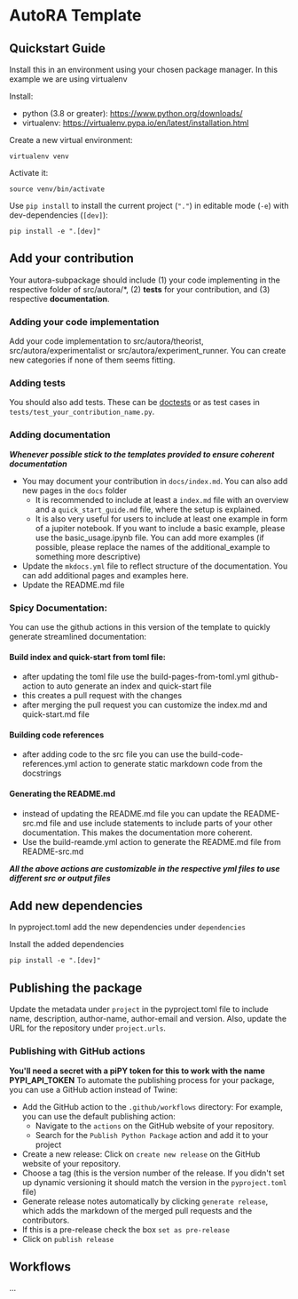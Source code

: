 # AutoRA Template

## Quickstart Guide

Install this in an environment using your chosen package manager. In this example we are using virtualenv

Install:
- python (3.8 or greater): https://www.python.org/downloads/
- virtualenv: https://virtualenv.pypa.io/en/latest/installation.html

Create a new virtual environment:
```shell
virtualenv venv
```

Activate it:
```shell
source venv/bin/activate
```

Use `pip install` to install the current project (`"."`) in editable mode (`-e`) with dev-dependencies (`[dev]`):
```shell
pip install -e ".[dev]"
```

## Add your contribution 
Your autora-subpackage should include (1) your code implementing in the respective folder of src/autora/*, 
(2) **tests** for your contribution, and (3) respective **documentation**.

### Adding your code implementation
Add your code implementation to src/autora/theorist, src/autora/experimentalist or src/autora/experiment_runner. You can create new categories if none of them seems fitting.

### Adding tests
You should also add tests. These can be [doctests](https://docs.python.org/3/library/doctest.html) or as test cases in `tests/test_your_contribution_name.py`. 

### Adding documentation
***Whenever possible stick to the templates provided to ensure coherent documentation***
- You may document your contribution in `docs/index.md`. You can also add new pages in the `docs` folder
  - It is recommended to include at least a `index.md` file with an overview and a `quick_start_guide.md` file, where the setup is explained.
  - It is also very useful for users to include at least one example in form of a jupiter notebook. If you want to include a basic example, please use the basic_usage.ipynb file. You can add more examples (if possible, please replace the names of the additional_example to something more descriptive)
- Update the `mkdocs.yml` file to reflect structure of the documentation. You can add additional pages and examples here.
- Update the README.md file 

### Spicy Documentation:

You can use the github actions in this version of the template to quickly generate streamlined documentation:
#### Build index and quick-start from toml file:
- after updating the toml file use the build-pages-from-toml.yml github-action to auto generate an index and quick-start file
- this creates a pull request with the changes
- after merging the pull request you can customize the index.md and quick-start.md file
#### Building code references
- after adding code to the src file you can use the build-code-references.yml action to generate static markdown code from the docstrings
#### Generating the README.md
- instead of updating the README.md file you can update the README-src.md file and use include statements to include parts of your other documentation. This makes the documentation more coherent.
- Use the build-reamde.yml action to generate the README.md file from README-src.md

***All the above actions are customizable in the respective yml files to use different src or output files***


## Add new dependencies 

In pyproject.toml add the new dependencies under `dependencies`

Install the added dependencies
```shell
pip install -e ".[dev]"
```

## Publishing the package

Update the metadata under `project` in the pyproject.toml file to include name, description, author-name, author-email and version.
Also, update the URL for the repository under `project.urls`.

### Publishing with GitHub actions
**You'll need a secret with a piPY token for this to work with the name PYPI_API_TOKEN**
To automate the publishing process for your package, you can use a GitHub action instead of Twine:
- Add the GitHub action to the `.github/workflows` directory: For example, you can use the default publishing action:
  - Navigate to the `actions` on the GitHub website of your repository.
  - Search for the `Publish Python Package` action and add it to your project
- Create a new release: Click on `create new release` on the GitHub website of your repository.
- Choose a tag (this is the version number of the release. If you didn't set up dynamic versioning it should match the version in the `pyproject.toml` file)
- Generate release notes automatically by clicking `generate release`, which adds the markdown of the merged pull requests and the contributors.
- If this is a pre-release check the box `set as pre-release`
- Click on `publish release`

## Workflows
...
